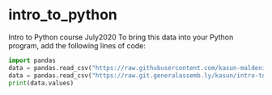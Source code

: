 # intro_to_python
Intro to Python course July2020
To bring this data into your Python program, add the following lines of code:
```python
import pandas
data = pandas.read_csv("https://raw.githubusercontent.com/kasun-maldeni/intro-to-python/master/data.csv")
data = pandas.read_csv("https://raw.git.generalassemb.ly/kasun/intro-to-python/master/data.csv")
print(data.values)
